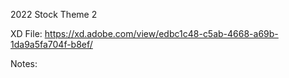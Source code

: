 2022 Stock Theme 2

XD File: https://xd.adobe.com/view/edbc1c48-c5ab-4668-a69b-1da9a5fa704f-b8ef/

Notes:
